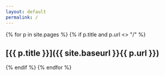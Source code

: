 ```yaml
---
layout: default
permalink: /
---
```


{% for p in site.pages %}
{% if p.title and p.url <> "/" %}
## [{{ p.title }}]({{ site.baseurl }}{{ p.url }})
{% endif %}
{% endfor %}
